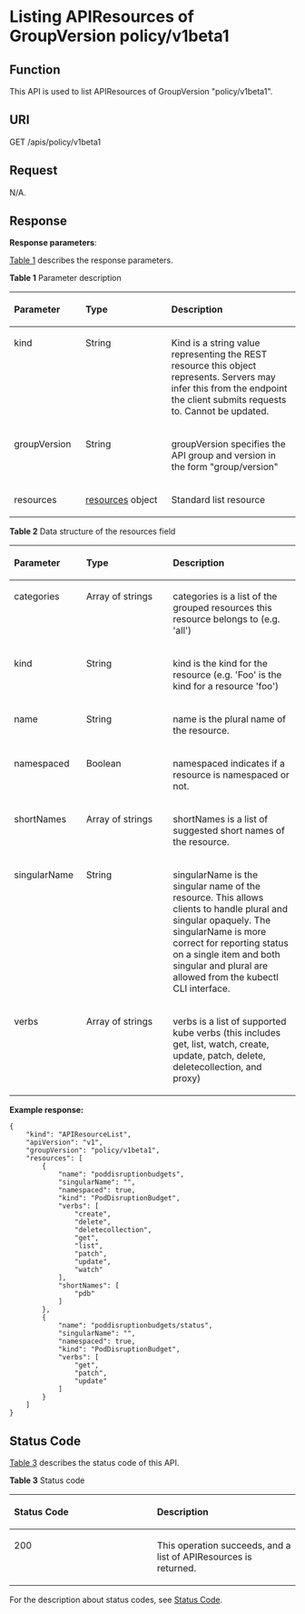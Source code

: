 # Listing APIResources of GroupVersion policy/v1beta1<a name="cce_02_0199"></a>

## Function<a name="section31127152"></a>

This API is used to list APIResources of GroupVersion "policy/v1beta1".

## URI<a name="section11708914"></a>

GET /apis/policy/v1beta1

## Request<a name="section38271369"></a>

N/A.

## Response<a name="section8898005"></a>

**Response parameters**:

[Table 1](#d0e48729)  describes the response parameters.

**Table  1**  Parameter description

<a name="d0e48729"></a>
<table><thead align="left"><tr id="row51254422"><th class="cellrowborder" valign="top" width="25%" id="mcps1.2.4.1.1"><p id="p57967506"><a name="p57967506"></a><a name="p57967506"></a>Parameter</p>
</th>
<th class="cellrowborder" valign="top" width="30%" id="mcps1.2.4.1.2"><p id="p64856370"><a name="p64856370"></a><a name="p64856370"></a>Type</p>
</th>
<th class="cellrowborder" valign="top" width="45%" id="mcps1.2.4.1.3"><p id="p18874590"><a name="p18874590"></a><a name="p18874590"></a>Description</p>
</th>
</tr>
</thead>
<tbody><tr id="row52446847"><td class="cellrowborder" valign="top" width="25%" headers="mcps1.2.4.1.1 "><p id="p20336253"><a name="p20336253"></a><a name="p20336253"></a>kind</p>
</td>
<td class="cellrowborder" valign="top" width="30%" headers="mcps1.2.4.1.2 "><p id="p36623807"><a name="p36623807"></a><a name="p36623807"></a>String</p>
</td>
<td class="cellrowborder" valign="top" width="45%" headers="mcps1.2.4.1.3 "><p id="p13738414"><a name="p13738414"></a><a name="p13738414"></a>Kind is a string value representing the REST resource this object represents. Servers may infer this from the endpoint the client submits requests to. Cannot be updated.</p>
</td>
</tr>
<tr id="row56536865"><td class="cellrowborder" valign="top" width="25%" headers="mcps1.2.4.1.1 "><p id="p16083390"><a name="p16083390"></a><a name="p16083390"></a>groupVersion</p>
</td>
<td class="cellrowborder" valign="top" width="30%" headers="mcps1.2.4.1.2 "><p id="p27686203"><a name="p27686203"></a><a name="p27686203"></a>String</p>
</td>
<td class="cellrowborder" valign="top" width="45%" headers="mcps1.2.4.1.3 "><p id="p27989952"><a name="p27989952"></a><a name="p27989952"></a>groupVersion specifies the API group and version in the form "group/version"</p>
</td>
</tr>
<tr id="row50582982"><td class="cellrowborder" valign="top" width="25%" headers="mcps1.2.4.1.1 "><p id="p3580843"><a name="p3580843"></a><a name="p3580843"></a>resources</p>
</td>
<td class="cellrowborder" valign="top" width="30%" headers="mcps1.2.4.1.2 "><p id="p21612844"><a name="p21612844"></a><a name="p21612844"></a><a href="#d0e48779">resources</a> object</p>
</td>
<td class="cellrowborder" valign="top" width="45%" headers="mcps1.2.4.1.3 "><p id="p52289739"><a name="p52289739"></a><a name="p52289739"></a>Standard list resource</p>
</td>
</tr>
</tbody>
</table>

**Table  2**  Data structure of the resources field

<a name="d0e48779"></a>
<table><thead align="left"><tr id="row55892189"><th class="cellrowborder" valign="top" width="25.252525252525253%" id="mcps1.2.4.1.1"><p id="p30973495"><a name="p30973495"></a><a name="p30973495"></a>Parameter</p>
</th>
<th class="cellrowborder" valign="top" width="30.303030303030305%" id="mcps1.2.4.1.2"><p id="p25825194"><a name="p25825194"></a><a name="p25825194"></a>Type</p>
</th>
<th class="cellrowborder" valign="top" width="44.44444444444445%" id="mcps1.2.4.1.3"><p id="p11465949"><a name="p11465949"></a><a name="p11465949"></a>Description</p>
</th>
</tr>
</thead>
<tbody><tr id="row56326648"><td class="cellrowborder" valign="top" width="25.252525252525253%" headers="mcps1.2.4.1.1 "><p id="p66164644"><a name="p66164644"></a><a name="p66164644"></a>categories</p>
</td>
<td class="cellrowborder" valign="top" width="30.303030303030305%" headers="mcps1.2.4.1.2 "><p id="p57735944"><a name="p57735944"></a><a name="p57735944"></a>Array of strings</p>
</td>
<td class="cellrowborder" valign="top" width="44.44444444444445%" headers="mcps1.2.4.1.3 "><p id="p46099917"><a name="p46099917"></a><a name="p46099917"></a>categories is a list of the grouped resources this resource belongs to (e.g. 'all')</p>
</td>
</tr>
<tr id="row12246075"><td class="cellrowborder" valign="top" width="25.252525252525253%" headers="mcps1.2.4.1.1 "><p id="p52408052"><a name="p52408052"></a><a name="p52408052"></a>kind</p>
</td>
<td class="cellrowborder" valign="top" width="30.303030303030305%" headers="mcps1.2.4.1.2 "><p id="p17193825"><a name="p17193825"></a><a name="p17193825"></a>String</p>
</td>
<td class="cellrowborder" valign="top" width="44.44444444444445%" headers="mcps1.2.4.1.3 "><p id="p50522603"><a name="p50522603"></a><a name="p50522603"></a>kind is the kind for the resource (e.g. 'Foo' is the kind for a resource 'foo')</p>
</td>
</tr>
<tr id="row52050246"><td class="cellrowborder" valign="top" width="25.252525252525253%" headers="mcps1.2.4.1.1 "><p id="p55320389"><a name="p55320389"></a><a name="p55320389"></a>name</p>
</td>
<td class="cellrowborder" valign="top" width="30.303030303030305%" headers="mcps1.2.4.1.2 "><p id="p51766549"><a name="p51766549"></a><a name="p51766549"></a>String</p>
</td>
<td class="cellrowborder" valign="top" width="44.44444444444445%" headers="mcps1.2.4.1.3 "><p id="p32340958"><a name="p32340958"></a><a name="p32340958"></a>name is the plural name of the resource.</p>
</td>
</tr>
<tr id="row22633167"><td class="cellrowborder" valign="top" width="25.252525252525253%" headers="mcps1.2.4.1.1 "><p id="p21347199"><a name="p21347199"></a><a name="p21347199"></a>namespaced</p>
</td>
<td class="cellrowborder" valign="top" width="30.303030303030305%" headers="mcps1.2.4.1.2 "><p id="p51401531"><a name="p51401531"></a><a name="p51401531"></a>Boolean</p>
</td>
<td class="cellrowborder" valign="top" width="44.44444444444445%" headers="mcps1.2.4.1.3 "><p id="p2774508"><a name="p2774508"></a><a name="p2774508"></a>namespaced indicates if a resource is namespaced or not.</p>
</td>
</tr>
<tr id="row24970580"><td class="cellrowborder" valign="top" width="25.252525252525253%" headers="mcps1.2.4.1.1 "><p id="p9351119"><a name="p9351119"></a><a name="p9351119"></a>shortNames</p>
</td>
<td class="cellrowborder" valign="top" width="30.303030303030305%" headers="mcps1.2.4.1.2 "><p id="p19243187"><a name="p19243187"></a><a name="p19243187"></a>Array of strings</p>
</td>
<td class="cellrowborder" valign="top" width="44.44444444444445%" headers="mcps1.2.4.1.3 "><p id="p15194278"><a name="p15194278"></a><a name="p15194278"></a>shortNames is a list of suggested short names of the resource.</p>
</td>
</tr>
<tr id="row2530782"><td class="cellrowborder" valign="top" width="25.252525252525253%" headers="mcps1.2.4.1.1 "><p id="p3666798"><a name="p3666798"></a><a name="p3666798"></a>singularName</p>
</td>
<td class="cellrowborder" valign="top" width="30.303030303030305%" headers="mcps1.2.4.1.2 "><p id="p28575202"><a name="p28575202"></a><a name="p28575202"></a>String</p>
</td>
<td class="cellrowborder" valign="top" width="44.44444444444445%" headers="mcps1.2.4.1.3 "><p id="p32890019"><a name="p32890019"></a><a name="p32890019"></a>singularName is the singular name of the resource. This allows clients to handle plural and singular opaquely. The singularName is more correct for reporting status on a single item and both singular and plural are allowed from the kubectl CLI interface.</p>
</td>
</tr>
<tr id="row27574715"><td class="cellrowborder" valign="top" width="25.252525252525253%" headers="mcps1.2.4.1.1 "><p id="p18959449"><a name="p18959449"></a><a name="p18959449"></a>verbs</p>
</td>
<td class="cellrowborder" valign="top" width="30.303030303030305%" headers="mcps1.2.4.1.2 "><p id="p59320440"><a name="p59320440"></a><a name="p59320440"></a>Array of strings</p>
</td>
<td class="cellrowborder" valign="top" width="44.44444444444445%" headers="mcps1.2.4.1.3 "><p id="p40226368"><a name="p40226368"></a><a name="p40226368"></a>verbs is a list of supported kube verbs (this includes get, list, watch, create, update, patch, delete, deletecollection, and proxy)</p>
</td>
</tr>
</tbody>
</table>

**Example response:**

```
{
    "kind": "APIResourceList",
    "apiVersion": "v1",
    "groupVersion": "policy/v1beta1",
    "resources": [
        {
            "name": "poddisruptionbudgets",
            "singularName": "",
            "namespaced": true,
            "kind": "PodDisruptionBudget",
            "verbs": [
                "create",
                "delete",
                "deletecollection",
                "get",
                "list",
                "patch",
                "update",
                "watch"
            ],
            "shortNames": [
                "pdb"
            ]
        },
        {
            "name": "poddisruptionbudgets/status",
            "singularName": "",
            "namespaced": true,
            "kind": "PodDisruptionBudget",
            "verbs": [
                "get",
                "patch",
                "update"
            ]
        }
    ]
}
```

## Status Code<a name="section12973183"></a>

[Table 3](#d0e48880)  describes the status code of this API.

**Table  3**  Status code

<a name="d0e48880"></a>
<table><thead align="left"><tr id="row3439848"><th class="cellrowborder" valign="top" width="50%" id="mcps1.2.3.1.1"><p id="p10192267"><a name="p10192267"></a><a name="p10192267"></a>Status Code</p>
</th>
<th class="cellrowborder" valign="top" width="50%" id="mcps1.2.3.1.2"><p id="p20267307"><a name="p20267307"></a><a name="p20267307"></a>Description</p>
</th>
</tr>
</thead>
<tbody><tr id="row31039151"><td class="cellrowborder" valign="top" width="50%" headers="mcps1.2.3.1.1 "><p id="p31143296"><a name="p31143296"></a><a name="p31143296"></a>200</p>
</td>
<td class="cellrowborder" valign="top" width="50%" headers="mcps1.2.3.1.2 "><p id="p39579013"><a name="p39579013"></a><a name="p39579013"></a>This operation succeeds, and a list of APIResources is returned.</p>
</td>
</tr>
</tbody>
</table>

For the description about status codes, see  [Status Code](status-code.md).

